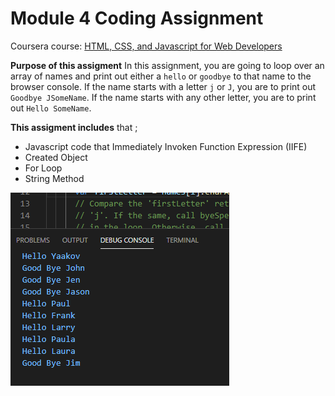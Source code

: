 # Module 4 Coding Assignment

Coursera course: [HTML, CSS, and Javascript for Web Developers](https://www.coursera.org/learn/html-css-javascript-for-web-developers)

 **Purpose of this assigment**  In this assignment, you are going to loop over an array of names and print out either a `hello` or `goodbye` to that name to the browser console. If the name starts with a letter `j` or `J`, you are to print out `Goodbye JSomeName`. If the name starts with any other letter, you are to print out `Hello SomeName`.

**This assigment includes** that ;
 * Javascript code that Immediately Invoken Function Expression (IIFE)
 * Created Object
 * For Loop
 * String Method

![Console Log Print Out](assignment4-solution-starter\easier\Console_Log.PNG)